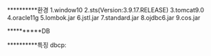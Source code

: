 **********환경
1.window10
2.sts(Version:3.9.17.RELEASE)
3.tomcat9.0
4.oracle11g
5.lombok.jar
6.jstl.jar
7.standard.jar
8.ojdbc6.jar
9.cos.jar


**********DB


**********특징
dbcp:
<Resource auth="Container"
		driverClassName="oracle.jdbc.OracleDriver" maxIdle="10"
		maxTotal="20" maxWaitMillis="-1" name="jdbc/myoracle"
		password="tiger" type="javax.sql.DataSource"
		url="jdbc:oracle:thin:@127.0.0.1:1521:xe" username="scott" />